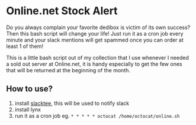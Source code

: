 Online.net Stock Alert
======================

Do you always complain your favorite dedibox is victim of its own success? Then this bash script will change your life!
Just run it as a cron job every minute and your slack mentions will get spammed once you can order at least 1 of them! 

This is a little bash script out of my collection that I use whenever I needed a sold out server at Online.net, it is handy especially to get the few ones that will be returned at the beginning of the month. 

## How to use?
1) install [slacktee](https://github.com/coursehero/slacktee), this will be used to notify slack
2) install lynx
3) run it as a cron job eg. `* * * * * octocat /home/octocat/online.sh`
